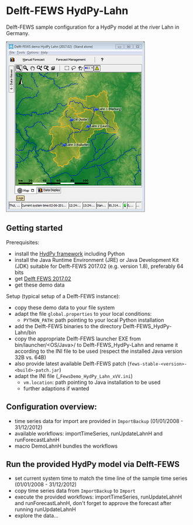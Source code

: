 # Delft-FEWS HydPy-Lahn

Delft-FEWS sample configuration for a HydPy model at the river Lahn in Germany.

![Lahn overview](./_images/01_overview.png)


## Getting started
Prerequisites:
* install the [HydPy framework](https://github.com/hydpy-dev/hydpy) including Python
* install the Java Runtime Environment (JRE) or Java Development Kit (JDK) suitable for Delft-FEWS 2017.02 (e.g. version 1.8), preferably 64 bits 
* get [Delft FEWS 2017.02](https://oss.deltares.nl/web/delft-fews) 
* get these demo data

Setup (typical setup of a Delft-FEWS instance):
* copy these demo data to your file system
* adapt the file `global.properties` to your local conditions:
  * `PYTHON_PATH`: path pointing to your local Python installation
* add the Delft-FEWS binaries to the directory Delft-FEWS_HydPy-Lahn/bin
* copy the appropriate Delft-FEWS launcher EXE from bin/launcher/<OS/Java>/ to Delft-FEWS_HydPy-Lahn and rename it according to the INI file to be used (respect the installed Java version 32B vs. 64B)
* also provide latest available Delft-FEWS patch (`fews-stable-<version>-<build>-patch.jar`)
* adapt the INI file (_`FewsDemo_HydPy_Lahn_xVV.ini`)  
  * `vm.location`: path pointing to Java installation to be used
  * further adaptions if wanted

## Configuration overview:
* time series data for import are provided in `ImportBackup` (01/01/2008 - 31/12/2012) 
* available workflows: importTimeSeries, runUpdateLahnH and runForecastLahnH 
* macro DemoLahnH bundles the workflows

## Run the provided HydPy model via Delft-FEWS
* set current system time to match the time line of the sample time series (01/01/2008 - 31/12/2012) 
* copy time series data from `ImportBackup` to `Import`
* execute the provided workflows: importTimeSeries, runUpdateLahnH and runForecastLahnH, don't forget to approve the forecast after running runUpdateLahnH
* explore the data...  